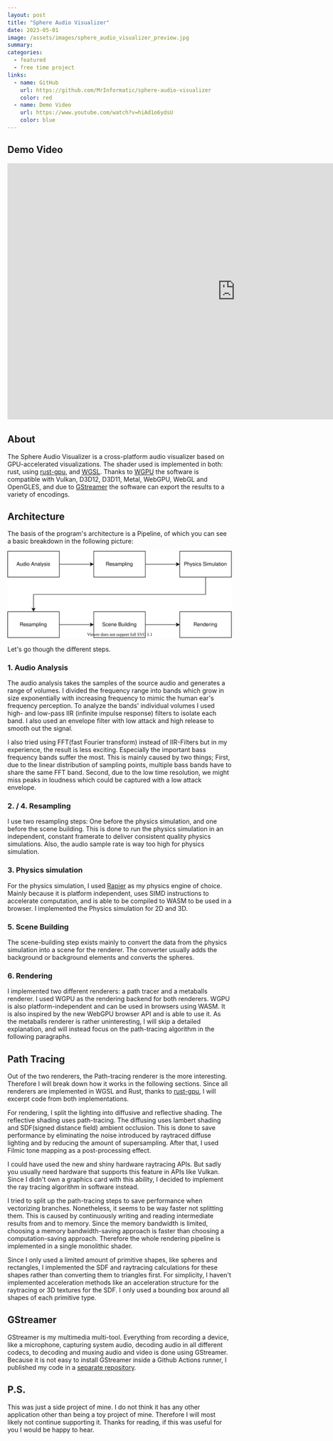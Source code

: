 ```yaml
---
layout: post
title: "Sphere Audio Visualizer"
date: 2023-05-01
image: /assets/images/sphere_audio_visualizer_preview.jpg
summary: 
categories:
  - featured
  - free time project
links:
  - name: GitHub
    url: https://github.com/MrInformatic/sphere-audio-visualizer
    color: red
  - name: Demo Video
    url: https://www.youtube.com/watch?v=hiAd1o6ydsU
    color: blue
---
```


## Demo Video

<iframe width="1024" height="576" src="https://www.youtube.com/embed/hiAd1o6ydsU" title="Sphere Audio Visualizer" frameborder="0" allow="accelerometer; autoplay; clipboard-write; encrypted-media; gyroscope; picture-in-picture; web-share" allowfullscreen></iframe>

## About

<!--excerpt.start-->

The Sphere Audio Visualizer is a cross-platform audio visualizer based on GPU-accelerated visualizations. The shader used is implemented in both: rust, using [rust-gpu](https://github.com/EmbarkStudios/rust-gpu), and [WGSL](https://gpuweb.github.io/gpuweb/wgsl/). Thanks to [WGPU](https://wgpu.rs/) the software is compatible with Vulkan, D3D12, D3D11, Metal, WebGPU, WebGL and OpenGLES, and due to [GStreamer](https://gstreamer.freedesktop.org/) the software can export the results to a variety of encodings.

<!--excerpt.end-->

## Architecture

The basis of the program's architecture is a Pipeline, of which you can see a basic breakdown in the following picture:

![pipeline](/assets/images/sphere_audio_visualizer_pipeline.svg)

Let's go though the different steps.

### 1. Audio Analysis

The audio analysis takes the samples of the source audio and generates a range of volumes. I divided the frequency range into bands which grow in size exponentially with increasing frequency to mimic the human ear's frequency perception. To analyze the bands' individual volumes I used high- and low-pass IIR (infinite impulse response) filters to isolate each band. I also used an envelope filter with low attack and high release to smooth out the signal.

I also tried using FFT(fast Fourier transform) instead of IIR-Filters but in my experience, the result is less exciting. Especially the important bass frequency bands suffer the most. This is mainly caused by two things; First, due to the linear distribution of sampling points, multiple bass bands have to share the same FFT band. Second, due to the low time resolution, we might miss peaks in loudness which could be captured with a low attack envelope.  

### 2. / 4. Resampling

I use two resampling steps: One before the physics simulation, and one before the scene building. This is done to run the physics simulation in an independent, constant framerate to deliver consistent quality physics simulations. Also, the audio sample rate is way too high for physics simulation.

### 3. Physics simulation

For the physics simulation, I used [Rapier](https://rapier.rs/) as my physics engine of choice. Mainly because it is platform independent, uses SIMD instructions to accelerate computation, and is able to be compiled to WASM to be used in a browser. I implemented the Physics simulation for 2D and 3D.

### 5. Scene Building

The scene-building step exists mainly to convert the data from the physics simulation into a scene for the renderer. The converter usually adds the background or background elements and converts the spheres.

### 6. Rendering

I implemented two different renderers: a path tracer and a metaballs renderer. I used WGPU as the rendering backend for both renderers. WGPU is also platform-independent and can be used in browsers using WASM. It is also inspired by the new WebGPU browser API and is able to use it. As the metaballs renderer is rather uninteresting, I will skip a detailed explanation, and will instead focus on the path-tracing algorithm in the following paragraphs. 

## Path Tracing

Out of the two renderers, the Path-tracing renderer is the more interesting. Therefore I will break down how it works in the following sections. Since all renderers are implemented in WGSL and Rust, thanks to [rust-gpu](https://github.com/EmbarkStudios/rust-gpu), I will excerpt code from both implementations.

For rendering, I split the lighting into diffusive and reflective shading. The reflective shading uses path-tracing. The diffusing uses lambert shading and SDF(signed distance field) ambient occlusion. This is done to save performance by eliminating the noise introduced by raytraced diffuse lighting and by reducing the amount of supersampling. After that, I used Filmic tone mapping as a post-processing effect.

I could have used the new and shiny hardware raytracing APIs. But sadly you usually need hardware that supports this feature in APIs like Vulkan. Since I didn't own a graphics card with this ability, I decided to implement the ray tracing algorithm in software instead.

I tried to split up the path-tracing steps to save performance when vectorizing branches. Nonetheless, it seems to be way faster not splitting them. This is caused by continuously writing and reading intermediate results from and to memory. Since the memory bandwidth is limited, choosing a memory bandwidth-saving approach is faster than choosing a computation-saving approach. Therefore the whole rendering pipeline is implemented in a single monolithic shader.

Since I only used a limited amount of primitive shapes, like spheres and rectangles, I implemented the SDF and raytracing calculations for these shapes rather than converting them to triangles first. For simplicity, I haven't implemented acceleration methods like an acceleration structure for the raytracing or 3D textures for the SDF. I only used a bounding box around all shapes of each primitive type.

## GStreamer

GStreamer is my multimedia multi-tool. Everything from recording a device, like a microphone, capturing system audio, decoding audio in all different codecs, to decoding and muxing audio and video is done using GStreamer. Because it is not easy to install GStreamer inside a Github Actions runner, I published my code in a [separate repository](https://github.com/MrInformatic/install-gstreamer-action).

## P.S.

This was just a side project of mine. I do not think it has any other application other than being a toy project of mine. Therefore I will most likely not continue supporting it. Thanks for reading, if this was useful for you I would be happy to hear.
